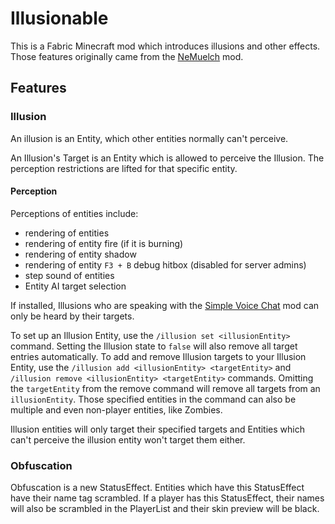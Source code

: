 # Illusionable

This is a Fabric Minecraft mod which introduces illusions and other effects.
Those features originally came from the [NeMuelch](https://github.com/JR1811/NeMuelch) mod.

## Features

### Illusion

An illusion is an Entity, which other entities normally can't perceive.

An Illusion's Target is an Entity which is allowed to perceive the Illusion. The perception restrictions are lifted for that specific entity.

#### Perception

Perceptions of entities include:
- rendering of entities
- rendering of entity fire (if it is burning)
- rendering of entity shadow
- rendering of entity `F3 + B` debug hitbox (disabled for server admins)
- step sound of entities
- Entity AI target selection

If installed, Illusions who are speaking with the [Simple Voice Chat](https://modrinth.com/plugin/simple-voice-chat) mod can only be heard by their targets.

To set up an Illusion Entity, use the `/illusion set <illusionEntity>` command. Setting the Illusion state to `false` will also remove all target entries automatically.
To add and remove Illusion targets to your Illusion Entity, use the `/illusion add <illusionEntity> <targetEntity>` and `/illusion remove <illusionEntity> <targetEntity>` commands.
Omitting the `targetEntity` from the remove command will remove all targets from an `illusionEntity`. Those specified entities in the command can also be multiple and even non-player entities, like Zombies.

Illusion entities will only target their specified targets and Entities which can't perceive the illusion entity won't target them either.

### Obfuscation

Obfuscation is a new StatusEffect. Entities which have this StatusEffect have their name tag scrambled. If a player has this StatusEffect, their names will also be scrambled in the PlayerList and their skin preview will be black.
